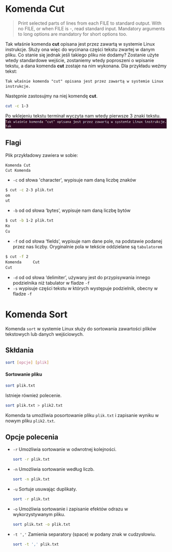 
# Komenda Cut
>Print selected parts of lines from each FILE to standard output.
>With no FILE, or when FILE is -, read standard input.
>Mandatory arguments to long options are mandatory for short
 options too.

Tak właśnie komenda **cut** opisana jest przez zawartą w systemie Linux instrukcje. Służy ona więc do wycinana części tekstu zwartej w danym pliku. Co stanie się jednak jeśli takiego pliku nie dodamy? Zostanie użyte wtedy standardowe wejście, zostaniemy wtedy poproszeni o wpisanie tekstu, a dana komenda **cut** zostaje na nim wykonana. Dla przykładu weźmy tekst:
```
Tak właśnie komenda "cut" opisana jest przez zawartą w systemie Linux instrukcje.
```
Następnie zastosujmy na niej komendę **cut**.
```bash
cut -c 1-3
```
Po wklejeniu tekstu terminał wyczyta nam wtedy pierwsze 3 znaki tekstu.
![Zdjęcie](https://github.com/ManiekDus/Komendy-Linux-Cut-Sort/blob/main/file.png)

## Flagi
Plik przykładowy zawiera w sobie:
```
Komenda Cut
Cut Komenda
```
- `-c` od słowa 'character', wypisuje nam daną liczbę znaków
```bash
$ cut -c 2-3 plik.txt
om
ut
```
- `-b` od od słowa ‘bytes’, wypisuje nam daną liczbę bytów
```bash
$ cut -b 1-2 plik.txt
Ko
Cu
```
- `-f` od od słowa ‘fields’, wypisuje nam dane pole, na podstawie podanej przez nas liczby. Oryginalnie pola w tekście oddzielane są `tabulatorem`
```bash
$ cut -f 2 
Komenda     Cut
Cut
```
- `-d` od od słowa ‘delimiter’, używany jest do przypisywania innego podzielnika niż tabulator w fladze `-f`
-  `-s` wypisuje części tekstu w których występuje podzielnik, obecny w fladze `-f`


# Komenda Sort 

Komenda `sort` w systemie Linux służy do sortowania zawartości plików tekstowych lub danych wejściowych.

## Skłdania

```bash
sort [opcje] [plik]
```

#### Sortowanie pliku 

```bash
sort plik.txt
```
Istnieje również polecenie.

```bash
sort plik.txt > plik2.txt
```

Komenda ta umożliwia posortowanie pliku `plik.txt` i zapisanie wyniku w nowym pliku `plik2.txt`.

## Opcje polecenia
- `-r` Umożliwia sortowanie w odwrotnej kolejności.
    ```bash 
    sort -r plik.txt
    ```
- `-n` Umożliwia sortowanie według liczb.
    ```bash 
    sort -n plik.txt
    ```
- `-u` Sortuje usuwając duplikaty.
    ```bash 
    sort -r plik.txt
    ```
- `-o` Umożliwia sortowanie i zapisanie efektów odrazu w wykorzystywanym pliku.
    ```bash 
    sort plik.txt -o plik.txt
    ```
- `-t ','` Zamienia separatory (space) w podany znak w cudzysłowiu.
    ```bash 
    sort -t ',' plik.txt
    ```
